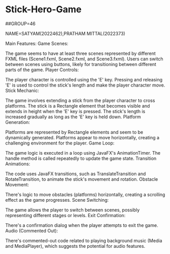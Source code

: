 # Stick-Hero-Game

##GROUP=46

NAME=SATYAM(2022462),PRATHAM MITTAL(2022373)



Main Features:
Game Scenes:

The game seems to have at least three scenes represented by different FXML files (Scene1.fxml, Scene2.fxml, and Scene3.fxml).
Users can switch between scenes using buttons, likely for transitioning between different parts of the game.
Player Controls:

The player character is controlled using the 'E' key. Pressing and releasing 'E' is used to control the stick's length and make the player character move.
Stick Mechanic:

The game involves extending a stick from the player character to cross platforms.
The stick is a Rectangle element that becomes visible and extends in height when the 'E' key is pressed.
The stick's length is increased gradually as long as the 'E' key is held down.
Platform Generation:

Platforms are represented by Rectangle elements and seem to be dynamically generated.
Platforms appear to move horizontally, creating a challenging environment for the player.
Game Loop:

The game logic is executed in a loop using JavaFX's AnimationTimer. The handle method is called repeatedly to update the game state.
Transition Animations:

The code uses JavaFX transitions, such as TranslateTransition and RotateTransition, to animate the stick's movement and rotation.
Obstacle Movement:

There's logic to move obstacles (platforms) horizontally, creating a scrolling effect as the game progresses.
Scene Switching:

The game allows the player to switch between scenes, possibly representing different stages or levels.
Exit Confirmation:

There's a confirmation dialog when the player attempts to exit the game.
Audio (Commented Out):

There's commented-out code related to playing background music (Media and MediaPlayer), which suggests the potential for audio features.
